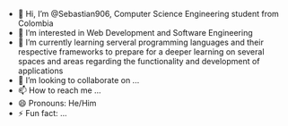 - 👋 Hi, I’m @Sebastian906, Computer Science Engineering student from Colombia
- 👀 I’m interested in Web Development and Software Engineering
- 🌱 I’m currently learning serveral programming languages and their respective frameworks to prepare for a deeper learning on several spaces and areas regarding the functionality and development of applications
- 💞️ I’m looking to collaborate on ...
- 📫 How to reach me ...
- 😄 Pronouns: He/Him
- ⚡ Fun fact: ...

<!---
Sebastian906/Sebastian906 is a ✨ special ✨ repository because its `README.md` (this file) appears on your GitHub profile.
You can click the Preview link to take a look at your changes.
--->
